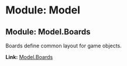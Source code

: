 # Module: Model


## Module: Model.Boards

Boards define common layout for game objects.

**Link:** [Model.Boards](boards/boards.md)
